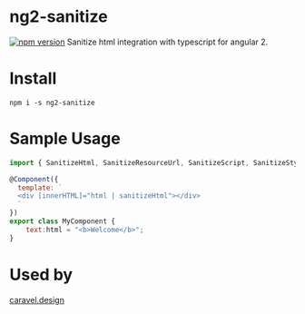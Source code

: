 # ng2-sanitize

[![npm version](https://badge.fury.io/js/ng2-sanitize.svg)](https://www.npmjs.com/package/ng2-sanitize) 
Sanitize html integration with typescript for angular 2.

# Install
`npm i -s ng2-sanitize`

# Sample Usage

```js
import { SanitizeHtml, SanitizeResourceUrl, SanitizeScript, SanitizeStyle, SanitizeUrl } from 'ng2-sanitize';

@Component({
  template: `
  <div [innerHTML]="html | sanitizeHtml"></div>
  `
})
export class MyComponent {
    text:html = "<b>Welcome</b>";
}
```

# Used by
[caravel.design](https://www.caravel.design) 
